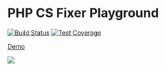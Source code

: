 # PHP CS Fixer Playground

[![Build Status](https://travis-ci.org/ntzm/PHP-CS-Fixer-Playground.svg?branch=master)](https://travis-ci.org/ntzm/PHP-CS-Fixer-Playground)
[![Test Coverage](https://api.codeclimate.com/v1/badges/3d5900696e2d3847480a/test_coverage)](https://codeclimate.com/github/ntzm/PHP-CS-Fixer-Playground/test_coverage)

[Demo](https://php-cs-fixer-playground.now.sh)

![](https://i.imgur.com/EwAP3O0.png)
